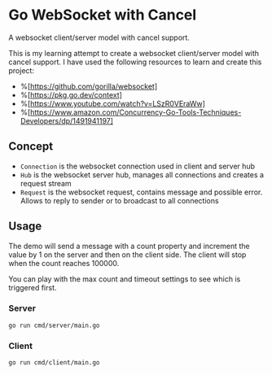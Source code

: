 # Go WebSocket with Cancel

A websocket client/server model with cancel support.

This is my learning attempt to create a websocket client/server model with cancel support. I have used the following resources to learn and create this project:

* %[https://github.com/gorilla/websocket]
* %[https://pkg.go.dev/context]
* %[https://www.youtube.com/watch?v=LSzR0VEraWw]
* %[https://www.amazon.com/Concurrency-Go-Tools-Techniques-Developers/dp/1491941197]

## Concept

* `Connection` is the websocket connection used in client and server hub
* `Hub` is the websocket server hub, manages all connections and creates a request stream
* `Request` is the websocket request, contains message and possible error. Allows to reply to sender or to broadcast to all connections

## Usage

The demo will send a message with a count property and increment the value by 1 on the server and then on the client side. The client will stop when the count reaches 100000.

You can play with the max count and timeout settings to see which is triggered first.

### Server

```go run cmd/server/main.go```

### Client

```go run cmd/client/main.go```